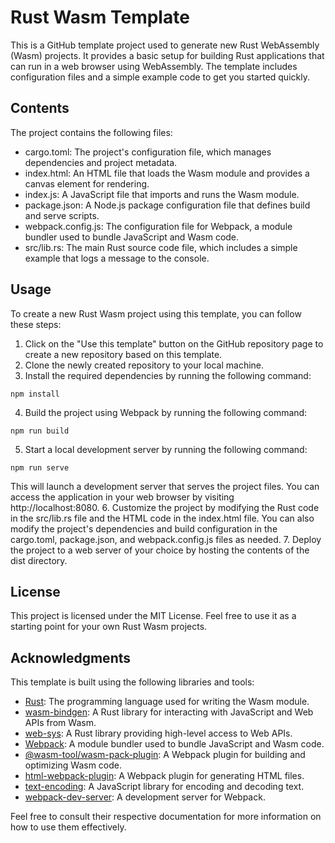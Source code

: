 # Rust Wasm Template

This is a GitHub template project used to generate new Rust WebAssembly (Wasm) projects. It provides a basic setup for building Rust applications that can run in a web browser using WebAssembly. The template includes configuration files and a simple example code to get you started quickly.

## Contents

The project contains the following files:

* cargo.toml: The project's configuration file, which manages dependencies and project metadata.
* index.html: An HTML file that loads the Wasm module and provides a canvas element for rendering.
* index.js: A JavaScript file that imports and runs the Wasm module.
* package.json: A Node.js package configuration file that defines build and serve scripts.
* webpack.config.js: The configuration file for Webpack, a module bundler used to bundle JavaScript and Wasm code.
* src/lib.rs: The main Rust source code file, which includes a simple example that logs a message to the console.

## Usage

To create a new Rust Wasm project using this template, you can follow these steps:

1. Click on the "Use this template" button on the GitHub repository page to create a new repository based on this template.
2. Clone the newly created repository to your local machine.
3. Install the required dependencies by running the following command:
```shell
npm install
```
4. Build the project using Webpack by running the following command:
```shell
npm run build
```
5. Start a local development server by running the following command:
```shell
npm run serve
```
This will launch a development server that serves the project files. You can access the application in your web browser by visiting http://localhost:8080.
6. Customize the project by modifying the Rust code in the src/lib.rs file and the HTML code in the index.html file. You can also modify the project's dependencies and build configuration in the cargo.toml, package.json, and webpack.config.js files as needed.
7. Deploy the project to a web server of your choice by hosting the contents of the dist directory.

## License

This project is licensed under the MIT License. Feel free to use it as a starting point for your own Rust Wasm projects.

## Acknowledgments

This template is built using the following libraries and tools:

* [Rust](https://www.rust-lang.org/): The programming language used for writing the Wasm module.
* [wasm-bindgen](https://github.com/rustwasm/wasm-bindgen): A Rust library for interacting with JavaScript and Web APIs from Wasm.
* [web-sys](https://github.com/rustwasm/wasm-bindgen/tree/main/crates/web-sys): A Rust library providing high-level access to Web APIs.
* [Webpack](https://webpack.js.org/): A module bundler used to bundle JavaScript and Wasm code.
* [@wasm-tool/wasm-pack-plugin](https://github.com/wasm-tool/wasm-pack-plugin): A Webpack plugin for building and optimizing Wasm code.
* [html-webpack-plugin](https://github.com/jantimon/html-webpack-plugin): A Webpack plugin for generating HTML files.
* [text-encoding](https://www.npmjs.com/package/text-encoding): A JavaScript library for encoding and decoding text.
* [webpack-dev-server](https://webpack.js.org/configuration/dev-server/): A development server for Webpack.

Feel free to consult their respective documentation for more information on how to use them effectively.
